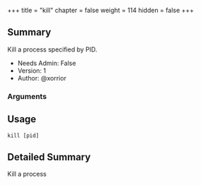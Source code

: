 +++
title = "kill"
chapter = false
weight = 114
hidden = false
+++

## Summary
Kill a process specified by PID.
  
- Needs Admin: False  
- Version: 1  
- Author: @xorrior  

### Arguments

## Usage

```
kill [pid]
```


## Detailed Summary

Kill a process